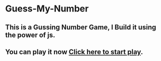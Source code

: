 # Guess-My-Number
## This is a Gussing Number Game, I Build it using the power of js.

## You can play it now [Click here to start play](https://mustafa-moghazy.github.io/Guess-My-Number/).

